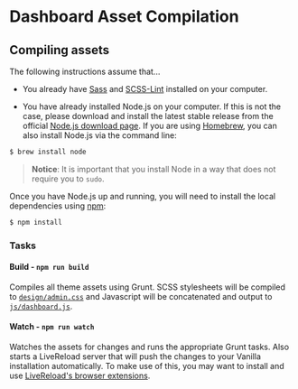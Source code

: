 # Dashboard Asset Compilation

## Compiling assets

The following instructions assume that... 

* You already have [Sass](http://sass-lang.com/install) and [SCSS-Lint](https://github.com/brigade/scss-lint) installed on your computer. 

* You have already installed Node.js on your computer. If this is not the case, please download and install the latest stable release from the official [Node.js download page](http://nodejs.org/download/). If you are using [Homebrew](http://brew.sh/), you can also install Node.js via the command line:
```sh
$ brew install node
```
> __Notice__: It is important that you install Node in a way that does not require you to `sudo`.

Once you have Node.js up and running, you will need to install the local dependencies using [npm](http://npmjs.org):

```sh
$ npm install
```

### Tasks

#### Build - `npm run build`

Compiles all theme assets using Grunt. SCSS stylesheets will be compiled to [`design/admin.css`](design/admin.css) and Javascript will be concatenated and output to [`js/dashboard.js`](js/dashboard.js).

#### Watch - `npm run watch`

Watches the assets for changes and runs the appropriate Grunt tasks. Also starts a LiveReload server that will push the changes to your Vanilla installation automatically. To make use of this, you may want to install and use [LiveReload's browser extensions](http://livereload.com/extensions/).
